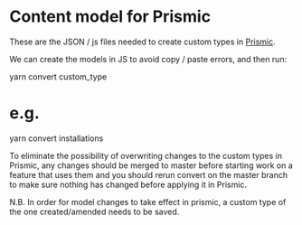 # Content model for Prismic

These are the JSON / js files needed to create custom types in [Prismic](https://prismic.io).

We can create the models in JS to avoid copy / paste errors, and then run:

  yarn convert custom_type
  # e.g.
  yarn convert installations

To eliminate the possibility of overwriting changes to the custom types in Prismic, any changes should be merged to master before starting work on a feature that uses them and you should rerun convert on the master branch to make sure nothing has changed before applying it in Prismic.

N.B. In order for model changes to take effect in prismic, a custom type of the one created/amended needs to be saved.

